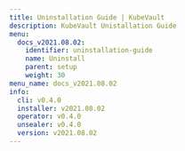 ```yaml
---
title: Uninstallation Guide | KubeVault
description: KubeVault Unistallation Guide
menu:
  docs_v2021.08.02:
    identifier: uninstallation-guide
    name: Uninstall
    parent: setup
    weight: 30
menu_name: docs_v2021.08.02
info:
  cli: v0.4.0
  installer: v2021.08.02
  operator: v0.4.0
  unsealer: v0.4.0
  version: v2021.08.02
---
```


